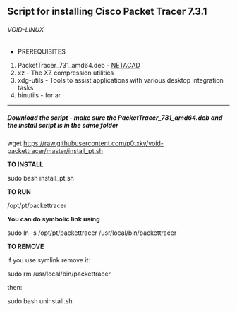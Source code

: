 ## Script for installing Cisco Packet Tracer 7.3.1 

###### VOID-LINUX

- PREREQUISITES

1. PacketTracer_731_amd64.deb - [NETACAD](netacad.com)
1. xz - The XZ compression utilities
1. xdg-utils - Tools to assist applications with various desktop integration tasks
1. binutils - for ar 

***************************************************************************************************

##### Download the script - make sure the PacketTracer_731_amd64.deb and the install script is in the same folder

wget https://raw.githubusercontent.com/p0txky/void-packettracer/master/install_pt.sh

**TO INSTALL**

sudo bash install_pt.sh

**TO RUN**

/opt/pt/packettracer

**You can do symbolic link using**

sudo ln -s /opt/pt/packettracer /usr/local/bin/packettracer

**TO REMOVE**

if you use symlink remove it:

sudo rm /usr/local/bin/packettracer

then:

sudo bash uninstall.sh
